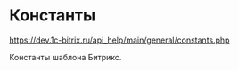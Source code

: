 # Константы
https://dev.1c-bitrix.ru/api_help/main/general/constants.php

Константы шаблона Битрикс.

